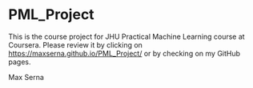# PML_Project
This is the course project for JHU Practical Machine Learning course at Coursera. Please review it by clicking on https://maxserna.github.io/PML_Project/ or by checking on my GitHub pages.

Max Serna
